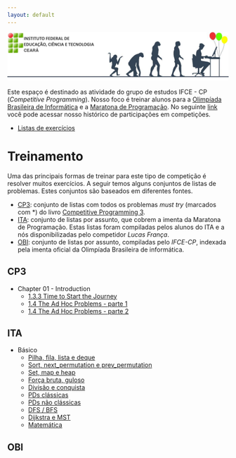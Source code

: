 ```yaml
---
layout: default
---
```


![](images/header.png)

Este espaço é destinado as atividade do grupo de estudos IFCE - CP
(_Competitive Programming_). Nosso foco é treinar alunos para a [Olimpíada
Brasileira de Informática](http://olimpiada.ic.unicamp.br) e a
[Maratona de Programação](http://maratona.ime.usp.br/).
No seguinte [link](historico) você pode acessar nosso histórico de
participações em competições.

- [Listas de exercícios](lista)

# [](#treinamento)Treinamento

Uma das principais formas de treinar para este tipo de competição é resolver
muitos exercícios. A seguir temos alguns conjuntos de listas de problemas.
Estes conjuntos são baseados em diferentes fontes.

- [CP3](#cp3): conjunto de listas com todos os problemas _must try_ (marcados
com *) do livro [Competitive Programming 3](https://cpbook.net/).
- [ITA](#ita): conjunto de listas por assunto, que cobrem
a imenta da Maratona de Programação. Estas listas foram compiladas pelos alunos
do ITA e a nós disponibilizadas pelo competidor *Lucas França*.
- [OBI](#obi): conjunto de listas por assunto, compiladas pelo *IFCE-CP*,
indexada pela imenta oficial da Olimpíada Brasileira de informática.

## [](#cp3)CP3

- Chapter 01 - Introduction
  - [1.3.3 Time to Start the Journey](https://www.codepit.io/#/contest/5a199369514b8c001d7b3197/view)
  - [1.4 The Ad Hoc Problems - parte 1](https://www.codepit.io/#/contest/5a1995c2514b8c001d7b319b/view)
  - [1.4 The Ad Hoc Problems - parte 2](https://www.codepit.io/#/contest/5a1996d30542c1001db27164/view)

## [](#ita)ITA

- Básico
  - [Pilha, fila, lista e deque](https://www.codepit.io/#/contest/59b93dd1b0b8a9001d09dd23/view)
  - [Sort, next_permutation e prev_permutation](https://www.codepit.io/#/contest/59b940860542c1001db241d6/view)
  - [Set, map e heap](https://www.codepit.io/#/contest/59b93f83b21fdb001da6de03/view)
  - [Força bruta, guloso](https://www.codepit.io/#/contest/59b94253b21fdb001da6de04/view)
  - [Divisão e conquista](https://www.codepit.io/#/contest/59b94407b0b8a9001d09dd25/view)
  - [PDs clássicas](https://www.codepit.io/#/contest/59b9448fb21fdb001da6de05/view)
  - [PDs não clássicas](https://www.codepit.io/#/contest/59b952cbb21fdb001da6de07/view)
  - [DFS / BFS](https://www.codepit.io/#/contest/59b95a02b21fdb001da6de0a/view)
  - [Dijkstra e MST](https://www.codepit.io/#/contest/59b95b1cb21fdb001da6de10/view)
  - [Matemática](https://www.codepit.io/#/contest/59b95bbd0542c1001db241dd/view)

## [](#obi)OBI

